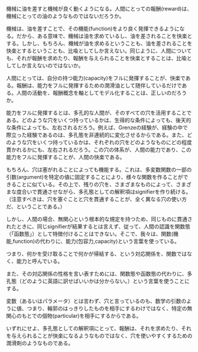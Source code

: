 機械に油を差すと機械が良く動くようになる。人間にとっての報酬(reward)は、機械にとっての油のようなものではないだろうか。

機械は、油を差すことで、その機能(function)をより良く発揮できるようになる。だから、ある意味で、機械は油を求めているし、油を差されることを快楽とする。しかし、もちろん、機械が油を求めるということも、油を差されることを快楽とするということも、比喩としてしか言えない。同じように、人間についても、それが報酬を求めたり、報酬を与えられることを快楽とすることは、比喩としてしか言えないのではないか。

人間にとっては、自分の持つ能力(capacity)をフルに発揮することが、快楽である。報酬は、能力をフルに発揮するための潤滑油として随伴しているだけである。人間の活動を、報酬概念を軸としてモデル化することは、正しいのだろうか。

能力をフルに発揮するとは、多孔的な人間が、そのすべての穴を活用することである。どのような穴をいくつ持っているかは、生得的な条件によっても、後天的な条件によっても、左右されるだろう。例えば、Grenzeの経験が、経験の中で際立った経験であるのは、多孔態を非連続的に変化させるからである。また、どのような穴をいくつ持っているかは、それぞれの穴をどのようなものにどの程度貫かれるかにも、左右されるだろう。この穴の体系が、人間の能力であり、この能力をフルに発揮することが、人間の快楽である。

もちろん、穴は塞がれることによっても機能する。これは、多変数関数の一部の引数(argument)を特定の値に固定することにより、様々な関数を作ることができることに似ている。その上で、残りの穴を、さまざまなものによって、さまざまな度合いで貫通させながら、多孔態としての解釈項はsignifierを作り続ける。（注意すべきは、穴を塞ぐことと穴を貫通することが、全く異なる穴の使い方だ、ということである。）

しかし、人間の場合、無関心という根本的な規定を持つため、同じものに貫通されたときに、同じsignifierが結果するとは言えず、従って、人間の認識を関数態（「函数態」）として特徴付けることはできない。そこで、我々は、関数(機能,function)の代わりに、能力(包容力,capacity)という言葉を使っている。

つまり、何かを受け取ることで何かが帰結する、という対応関係を、関数ではなく、能力と呼んでいる。

また、その対応関係の性格を言い表すためには、関数態や函数態の代わりに、多孔態（どのように英語に訳せばいいかは分からない。）という言葉を使うことにする。

変数（あるいはパラメータ）とは言わず、穴と言っているのも、数学の引数のように値、つまり、輪郭のはっきりしたものを相手にするわけではなく、特定の無関心のもとでの個物(particular)を相手にするからである。

いずれにせよ、多孔態としての解釈項にとって、報酬は、それを求めたり、それを与えられることが快楽になるようなものではなく、穴を使いやすくするための潤滑剤のようなものである。
